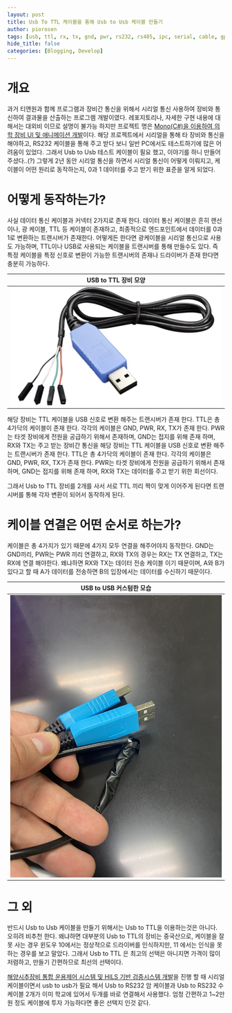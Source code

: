 ```yaml
---
layout: post
title: Usb To TTL 케이블을 통해 Usb to Usb 케이블 만들기
author: piorosen
tags: [usb, ttl, rx, tx, gnd, pwr, rs232, rs485, ipc, serial, cable, gpio]
hide_title: false
categories: [Blogging, Develop]
---
```


# 개요
과거 티앤원과 함께 프로그램과 장비간 통신을 위해서 시리얼 통신 사용하여 장비와 통신하여 결과물을 산출하는 프로그램 개발이였다. 레포지토리나, 자세한 구현 내용에 대해서는 대외비 이므로 설명이 불가능 하지만 프로젝트 명은 [Mono(C#)을 이용하여 의학 장비 UI 및 애니메이션 개발](https://github.com/Piorosen)이다. 해당 프로젝트에서 시리얼을 통해 타 장비와 통신을 해야하고, RS232 케이블을 통해 주고 받다 보니 일반 PC에서도 테스트하기에 많은 어려움이 있었다. 그래서 Usb to Usb 테스트 케이블이 필요 했고, 이야기를 하니 만들어 주셨다..(?) 그렇게 2년 동안 시리얼 통신을 하면서 시리얼 통신이 어떻게 이뤄지고, 케이블이 어떤 원리로 동작하는지, 0과 1 데이터를 주고 받기 위한 표준을 알게 되었다.

# 어떻게 동작하는가?

사실 데이터 통신 케이블과 커넥터 2가지로 존재 한다. 데이터 통신 케이블은 흔히 랜선이나, 광 케이블, TTL 등 케이블이 존재하고, 최종적으로 엔드포인트에서 데이터를 0과 1로 변환하는 트랜시버가 존재한다. 어떻게든 한다면 광케이블을 시리얼 통신으로 사용도 가능하며, TTL이나 USB로 사용되는 케이블을 트랜시버를 통해 만들수도 있다. 즉 특정 케이블을 특정 신호로 변환이 가능한 트랜시버의 존재나 드라이버가 존재 한다면 충분히 가능하다.

|USB to TTL 장비 모양|
|:---:|
|![USB TO TTL](/assets/img/post/2022-05-02-usb-ttl.jpg)|

해당 장비는 TTL 케이블을 USB 신호로 변환 해주는 트랜시버가 존재 한다. TTL은 총 4가닥의 케이블이 존재 한다. 각각의 케이블은 GND, PWR, RX, TX가 존재 한다. PWR는 타겟 장비에게 전원을 공급하기 위해서 존재하며, GND는 접지를 위해 존재 하며, RX와 TX는 주고 받는 장비간 통신을
해당 장비는 TTL 케이블을 USB 신호로 변환 해주는 트랜시버가 존재 한다. TTL은 총 4가닥의 케이블이 존재 한다. 각각의 케이블은 GND, PWR, RX, TX가 존재 한다. PWR는 타겟 장비에게 전원을 공급하기 위해서 존재하며, GND는 접지를 위해 존재 하며, RX와 TX는 데이터를 주고 받기 위한 회선이다.

그래서 Usb to TTL 장비를 2개를 사서 서로 TTL 끼리 짝이 맞게 이어주게 된다면 트랜시버를 통해 각자 변환이 되어서 동작하게 된다.

# 케이블 연결은 어떤 순서로 하는가?

케이블은 총 4가지가 있기 때문에 4가지 모두 연결을 해주어야지 동작한다. GND는 GND끼리, PWR는 PWR 끼리 연결하고, RX와 TX의 경우는 RX는 TX 연결하고, TX는 RX에 연결 해야한다. 왜냐하면 RX와 TX는 데이터 전송 케이블 이기 때문이며, A와 B가 있다고 할 때 A가 데이터를 전송하면 B의 입장에서는 데이터를 수신하기 때문이다. 

|USB to USB 커스텀한 모습|
|:---:|
|![USB TO USB](/assets/img/post/2022-05-02-usb-usb.jpg)|

# 그 외

반드시 Usb to Usb 케이블을 만들기 위해서는 Usb to TTL을 이용하는것은 아니다. 오히려 비추천 한다. 왜냐하면 대부분의 Usb to TTL의 장비는 중국산으로, 케이블을 잘못 사는 경우 윈도우 10에서는 정상적으로 드라이버를 인식하지만, 11 에서는 인식을 못하는 경우를 보고 말았다. 그래서 Usb to TTL 은 최고의 선택은 아니지면 가격이 많이 저렴하고, 만들기 간편하므로 최선의 선택이다.

[해양시추장비 통합 운용제어 시스템 및 HILS 기반 검증시스템 개발](https://github.com/Piorosen)을 진행 할 때 시리얼 케이블이면서 usb to usb가 필요 해서 Usb to RS232 암 케이블과 Usb to RS232 수 케이블 2개가 이미 학교에 있어서 두개를 바로 연결해서 사용했다. 엄청 간편하고 1~2만원 정도 케이블에 투자 가능하다면 좋은 선택지 인것 같다.
